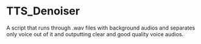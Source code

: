 # TTS_Denoiser
A script that runs through .wav files with background audios and separates only voice out of it and outputting clear and good quality voice audios.
